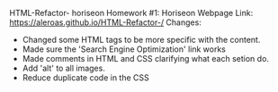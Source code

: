 HTML-Refactor- horiseon
Homework #1: Horiseon Webpage 
Link: https://aleroas.github.io/HTML-Refactor-/
Changes:
- Changed some HTML tags to be more specific with the content.
- Made sure the 'Search Engine Optimization' link works
- Made comments in HTML and CSS clarifying what each setion do.
- Add 'alt' to all images.
- Reduce duplicate code in the CSS
  

